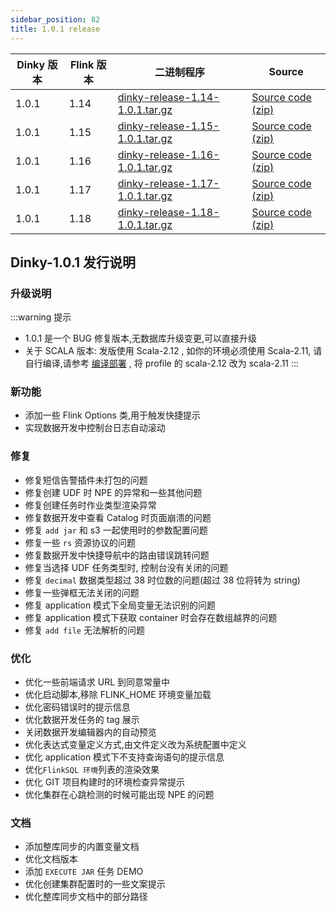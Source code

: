 ```yaml
---
sidebar_position: 82
title: 1.0.1 release
---
```


| Dinky 版本 | Flink 版本 | 二进制程序                                                                                                                           | Source                                                                                |
|----------|----------|---------------------------------------------------------------------------------------------------------------------------------|---------------------------------------------------------------------------------------|
| 1.0.1    | 1.14     | [dinky-release-1.14-1.0.1.tar.gz](https://github.com/DataLinkDC/dinky/releases/download/v1.0.1/dinky-release-1.14-1.0.1.tar.gz) | [Source code (zip)](https://github.com/DataLinkDC/dinky/archive/refs/tags/v1.0.1.zip) |
| 1.0.1    | 1.15     | [dinky-release-1.15-1.0.1.tar.gz](https://github.com/DataLinkDC/dinky/releases/download/v1.0.1/dinky-release-1.15-1.0.1.tar.gz) | [Source code (zip)](https://github.com/DataLinkDC/dinky/archive/refs/tags/v1.0.1.zip) |
| 1.0.1    | 1.16     | [dinky-release-1.16-1.0.1.tar.gz](https://github.com/DataLinkDC/dinky/releases/download/v1.0.1/dinky-release-1.16-1.0.1.tar.gz) | [Source code (zip)](https://github.com/DataLinkDC/dinky/archive/refs/tags/v1.0.1.zip) |
| 1.0.1    | 1.17     | [dinky-release-1.17-1.0.1.tar.gz](https://github.com/DataLinkDC/dinky/releases/download/v1.0.1/dinky-release-1.17-1.0.1.tar.gz) | [Source code (zip)](https://github.com/DataLinkDC/dinky/archive/refs/tags/v1.0.1.zip) |
| 1.0.1    | 1.18     | [dinky-release-1.18-1.0.1.tar.gz](https://github.com/DataLinkDC/dinky/releases/download/v1.0.1/dinky-release-1.18-1.0.1.tar.gz) | [Source code (zip)](https://github.com/DataLinkDC/dinky/archive/refs/tags/v1.0.1.zip) |

## Dinky-1.0.1 发行说明

### 升级说明

:::warning 提示
- 1.0.1 是一个 BUG 修复版本,无数据库升级变更,可以直接升级
- 关于 SCALA 版本: 发版使用 Scala-2.12 , 如你的环境必须使用 Scala-2.11, 请自行编译,请参考 [编译部署](https://www.dinky.org.cn/docs/next/deploy_guide/compile_deploy) , 将 profile 的 scala-2.12 改为 scala-2.11
:::


### 新功能
- 添加一些 Flink Options 类,用于触发快捷提示
- 实现数据开发中控制台日志自动滚动


### 修复
- 修复短信告警插件未打包的问题
- 修复创建 UDF 时 NPE 的异常和一些其他问题
- 修复创建任务时作业类型渲染异常
- 修复数据开发中查看 Catalog 时页面崩溃的问题
- 修复 `add jar` 和 s3 一起使用时的参数配置问题
- 修复一些 ``rs`` 资源协议的问题
- 修复数据开发中快捷导航中的路由错误跳转问题
- 修复当选择 UDF 任务类型时, 控制台没有关闭的问题
- 修复 `decimal` 数据类型超过 38 时位数的问题(超过 38 位将转为 string)
- 修复一些弹框无法关闭的问题
- 修复 application 模式下全局变量无法识别的问题
- 修复 application 模式下获取 container 时会存在数组越界的问题
- 修复 `add file` 无法解析的问题


### 优化
- 优化一些前端请求 URL 到同意常量中
- 优化启动脚本,移除 FLINK_HOME 环境变量加载
- 优化密码错误时的提示信息
- 优化数据开发任务的 tag 展示
- 关闭数据开发编辑器内的自动预览
- 优化表达式变量定义方式,由文件定义改为系统配置中定义
- 优化 application 模式下不支持查询语句的提示信息
- 优化`FlinkSQL 环境`列表的渲染效果
- 优化 GIT 项目构建时的环境检查异常提示
- 优化集群在心跳检测的时候可能出现 NPE 的问题

### 文档
- 添加整库同步的内置变量文档
- 优化文档版本
- 添加 `EXECUTE JAR` 任务 DEMO
- 优化创建集群配置时的一些文案提示
- 优化整库同步文档中的部分路径



